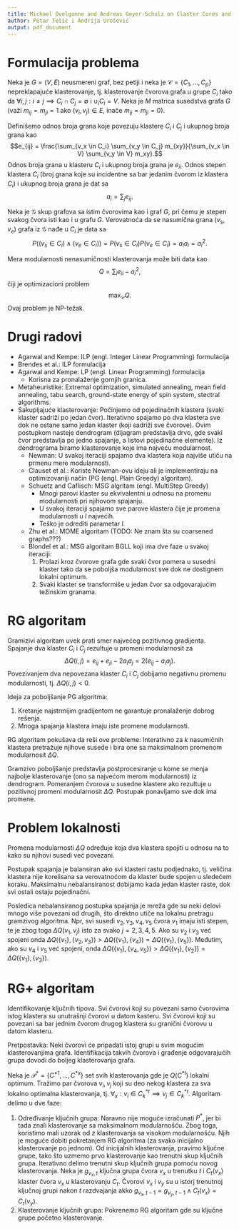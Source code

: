 ```yaml
---
title: Michael Ovelgonne and Andreas Geyer-Schulz on Claster Cores and Modularity Maximization
author: Petar Tešić i Andrija Urošević
output: pdf_document
---
```


# Formulacija problema

Neka je $G = (V, E)$ neusmereni graf, bez petlji i neka je $\mathcal{C} = \{C_1, \ldots, C_p\}$ nepreklapajuće klasterovanje, tj. klasterovanje čvorova grafa u grupe $C_i$ tako da $\forall i, j : i \neq j \implies C_i \cap C_j = \emptyset$ i $\cup_i C_i = V$.
Neka je $M$ matrica susedstva grafa $G$ (važi $m_{ij} = m_{ji} = 1$ ako $(v_i, v_j) \in E$, inače $m_{ij} = m_{ji} = 0$). 

Definišemo odnos broja grana koje povezuju klastere $C_i$ i $C_j$ i ukupnog broja grana kao 
$$e_{ij} = \frac{\sum_{v_x \in C_i} \sum_{v_y \in C_j} m_{xy}}{\sum_{v_x \in V} \sum_{v_y \in V} m_xy}.$$
Odnos broja grana u klasteru $C_i$ i ukupnog broja grana je $e_{ii}$.
Odnos stepen klastera $C_i$ (broj grana koje su incidentne sa bar jedanim čvorom iz klastera $C_i$) i ukupnog broja grana je dat sa
$$a_i = \sum_j e_{ij}.$$

Neka je $\mathcal{G}$ skup grafova sa istim čvorovima kao i graf $G$, pri čemu je stepen svakog čvora isti kao i u grafu $G$. Verovatnoća da se nasumična grana $(v_s, v_e)$ grafa iz $\mathcal{G}$ nađe u $C_i$ je data sa
$$P((v_s \in C_i) \land (v_e \in C_i)) = P(v_s \in C_i) P(v_e \in C_i) = a_i a_i = a_i^2.$$

Mera modularnosti nenasumičnosti klasterovanja može biti data kao
$$Q = \sum_i e_{ii} - a_i^2,$$
čiji je optimizacioni problem
$$\max_{\mathcal{C}} Q.$$
Ovaj problem je NP-težak.

# Drugi radovi

- Agarwal and Kempe: ILP (engl. Integer Linear Programming) formulacija
- Brendes et al.: ILP formulacija
- Agarwal and Kempe: LP (engl. Linear Programming) formulacija
  - Korisna za pronalaženje gornjih granica.
- Metaheuristike: Extremal optimization, simulated annealing, mean field annealing, tabu search, ground-state energy of spin system, stectral algorithms.
- Sakupljajuće klasterovanje: Počinjemo od pojedinačnih klastera (svaki klaster sadriži po jedan čvor). Iterativno spajamo po dva klastera sve dok ne ostane samo jedan klaster (koji sadriži sve čvorove). Ovim postupkom nasteje dendrogram (dijagram predstavlja drvo, gde svaki čvor predstavlja po jedno spajanje, a listovi pojedinačne elemente). Iz dendrograma biramo klasterovanje koje ima najveću modularnost.
  - Newman: U svakoj iteraciji spajamo dva klastera koja najviše utiču na prmenu mere modularnosti.
  - Clauset et al.: Koriste Newman-ovu ideju ali je implementiraju na optimizovaniji način (PG (engl. Plain Greedy) algoritam).
  - Schuetz and Caflisch: MSG algritam (engl. MultiStep Greedy)
    - Mnogi parovi klaster su ekvivalentni u odnosu na promenu modularnosti pri njihovom spajanju.
    - U svakoj iteraciji spajamo sve parove klastera čije je promena modularnosti u $l$ najvećih.
    - Teško je odrediti parametar $l$.
  - Zhu et al.: MOME algoritam (TODO: Ne znam šta su coarsened graphs???)
  - Blondel et al.: MSG algoritam BGLL koji ima dve faze u svakoj iteraciji:
    1. Prolazi kroz čvorove grafa gde svaki čvor pomera u susedni klaster tako da se poboljša modularnost sve dok ne dostignem lokalni optimum.
    2. Svaki klaster se transformiše u jedan čvor sa odgovarajućim težinskim granama.

# RG algoritam

Gramizivi algoritam uvek prati smer najvećeg pozitivnog gradijenta. Spajanje dva klaster $C_i$ i $C_j$ rezultuje u promeni modularnosit za
$$\Delta Q (i, j) = e_{ij} + e_{ji} - 2 a_i a_j = 2 (e_{ij} - a_i a_j).$$
Povezivanjem dva nepovezana klaster $C_i$ i $C_j$ dobijamo negativnu promenu modularnosti, tj. $\Delta Q(i, j) < 0$. 

Ideja za poboljšanje PG algoritma:
1. Kretanje najstrmijim gradijentom ne garantuje pronalaženje dobrog rešenja.
2. Mnoga spajanja klastera imaju iste promene modularnosti.

RG algoritam pokušava da reši ove probleme: Interativno za $k$ nasumičnih klastera pretražuje njihove susede i bira one sa maksimalnom promenom modularnosit $\Delta Q$. 

Gramzivo poboljšanje predstavlja postprocesiranje u kome se menja najbolje klasterovanje (ono sa najvećom merom modularnosti) iz dendrogram. Pomeranjem čvorova u susedne klastere ako rezultuje u pozitivnoj promeni modularnosit $\Delta Q$. Postupak ponavljamo sve dok ima promene.

# Problem lokalnosti

Promena modularnosti $\Delta Q$ određuje koja dva klastera spojiti u odnosu na to kako su njihovi susedi već povezani.

Postupak spajanja je balansiran ako svi klasteri rastu podjednako, tj. veličina klastera nije korelisana sa verovatnoćom da klaster bude spojen u sledećem koraku. Maksimalnu nebalansiranost dobijamo kada jedan klaster raste, dok svi ostali ostaju pojedinačni.

Posledica nebalansiranog postupka spajanja je mreža gde su neki delovi mnogo više povezani od drugih, što direktno utiče na lokalnu pretragu gramzivog algoritma. Npr, svi susedi $v_2, v_3, v_4, v_5$ čvora $v_1$ imaju isti stepen, te je zbog toga $\Delta Q(v_1, v_j)$ isto za svako $j = 2, 3, 4, 5$. Ako su $v_2$ i $v_3$ već spojeni onda $\Delta Q(\{v_1\}, \{v_2, v_3\}) > \Delta Q(\{v_1\}, \{v_4\}) = \Delta Q (\{v_1\}, \{v_5\})$. Međutim, ako su $v_4$ i $v_5$ već spojeni, onda $\Delta Q(\{v_1\}, \{v_4, v_5\}) > \Delta Q(\{v_1\}, \{v_2\}) = \Delta Q(\{v_1\}, \{v_3\})$.

# RG+ algoritam

Identifikovanje ključnih tipova. Svi čvorovi koji su povezani samo čvorovima istog klastera su unutrašnji čvorovi u datom kasteru. Svi čvorovi koji su povezani sa bar jednim čvorom drugog klastera su granični čvorovu u datom klasteru. 

Pretpostavka: Neki čvorovi će pripadati istoj grupi u svim mogućim klasterovanjima grafa. Identifikacija takvih čvorova i građenje odgovarajućih grupa dovodi do boljeg klasterovanja grafa. 

Neka je $\mathcal{P}^* = \{C^{*1}, \ldots, C^{*x}\}$ set svih klasterovanja gde je $Q(C^{*t})$ lokalni optimum. Tražimo par čvorova $v_i, v_j$ koji su deo nekog klastera za sva lokalno optimalna klasterovanja, tj. $\forall_x : v_i \in C_k^{*t} \implies v_j \in C_k^{*t}$. Algoritam delimo u dve faze:
1. Određivanje ključnih grupa: Naravno nije moguće izračunati $P^{*}$, jer bi tada znali klasterovanje sa maksimalnom modularnošću. Zbog toga, koristimo mali uzorak od $z$ klasterovanja sa visokom modularnošću. Njih je moguće dobiti pokretanjem RG algoritma (za svako inicijalno klasterovanje po jednom). Od inicijalnih klasterovanja, pravimo ključne grupe, tako što uzmemo prvo klasterovanje kao trenutni skup ključnih grupa. Iterativno delimo trenutni skup ključnih grupa pomoću novog klasterovanja. Neka je $g_{v_x, t}$  ključna grupa čvora $v_x$ u trenutku $t$ i $C_t(v_x)$ klaster čvora $v_x$ u klasterovanju $C_t$. Čvorovi $v_x$ i $v_y$ su u istorj trenutnoj ključnoj grupi nakon $t$ razdvajanja akko $g_{v_x, t-1} = g_{v_y, t-1} \land C_t(v_x) = C_t(v_y)$.
2. Klasterovanje ključnih grupa: Pokrenemo RG algoritam gde su ključne grupe početno klasterovanje.


